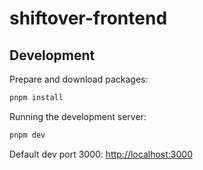 # shiftover-frontend

## Development

Prepare and download packages:

```bash
pnpm install
```

Running the development server:

```bash
pnpm dev
```

Default dev port 3000: [http://localhost:3000](http://localhost:3000)
